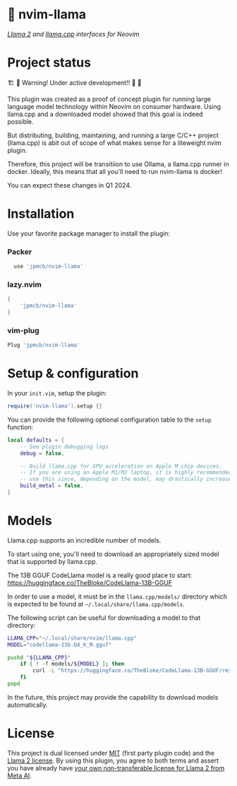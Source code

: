 # 🦙 nvim-llama

_[Llama 2](https://ai.meta.com/llama/) and [llama.cpp](https://github.com/ggerganov/llama.cpp/) interfaces for Neovim_

# Project status

🏗️ 👷 Warning! Under active development!! 👷 🚧

This plugin was created as a proof of concept plugin for running large language model technology within Neovim on consumer hardware.
Using llama.cpp and a downloaded model showed that this goal is indeed possible.

But distributing, building, maintaining, and running a large C/C++ project (llama.cpp) is abit out of scope of what makes sense for a liteweight nvim plugin.

Therefore, this project will be transitiion to use Ollama, a llama.cpp runner in docker.
Ideally, this means that all you'll need to run nvim-llama is docker!

You can expect these changes in Q1 2024.

# Installation

Use your favorite package manager to install the plugin:

### Packer

```lua
  use 'jpmcb/nvim-llama'
```

### lazy.nvim

```lua
{
    'jpmcb/nvim-llama'
}
```

### vim-plug

```lua
Plug 'jpmcb/nvim-llama'
```

# Setup & configuration

In your `init.vim`, setup the plugin:

```lua
require('nvim-llama').setup {}
```

You can provide the following optional configuration table to the `setup` function:

```lua
local defaults = {
    -- See plugin debugging logs
    debug = false,

    -- Build llama.cpp for GPU acceleration on Apple M chip devices.
    -- If you are using an Apple M1/M2 laptop, it is highly recommended to
    -- use this since, depending on the model, may drastically increase performance.
    build_metal = false,
}
```

# Models

Llama.cpp supports an incredible number of models.

To start using one, you'll need to download an appropriately sized model that
is supported by llama.cpp.

The 13B GGUF CodeLlama model is a really good place to start:
https://huggingface.co/TheBloke/CodeLlama-13B-GGUF

In order to use a model, it must be in the `llama.cpp/models/` directory which
is expected to be found at `~/.local/share/llama.cpp/models`.

The following script can be useful for downloading a model to that directory:

```sh
LLAMA_CPP="~/.local/share/nvim/llama.cpp"
MODEL="codellama-13b.Q4_K_M.gguf"

pushd "${LLAMA_CPP}"
    if [ ! -f models/${MODEL} ]; then
        curl -L "https://huggingface.co/TheBloke/CodeLlama-13B-GGUF/resolve/main/${MODEL}" -o models/${MODEL}
    fi
popd
```

In the future, this project may provide the capability to download models automatically.

# License

This project is dual licensed under [MIT](./LICENSE.txt) (first party plugin code)
and the [Llama 2 license](./LICENSE.llama.txt).
By using this plugin, you agree to both terms and assert you have already have
[your own non-transferable license for Llama 2 from Meta AI](https://ai.meta.com/resources/models-and-libraries/llama-downloads/).
